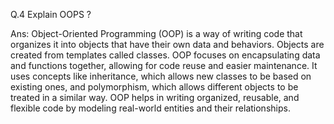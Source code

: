 Q.4 Explain OOPS ? 

Ans: Object-Oriented Programming (OOP) is a way of writing code that organizes it into objects that have their own data and behaviors. Objects are created from templates called classes. OOP focuses on encapsulating data and functions together, allowing for code reuse and easier maintenance. It uses concepts like inheritance, which allows new classes to be based on existing ones, and polymorphism, which allows different objects to be treated in a similar way. OOP helps in writing organized, reusable, and flexible code by modeling real-world entities and their relationships.